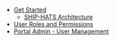 * [Get Started](get-started)
  * [SHIP-HATS Architecture](archi-diagram)
 * [User Roles and Permissions](user-roles-permissions)
 * [Portal Admin - User Management](portal-guide/user-management) 
